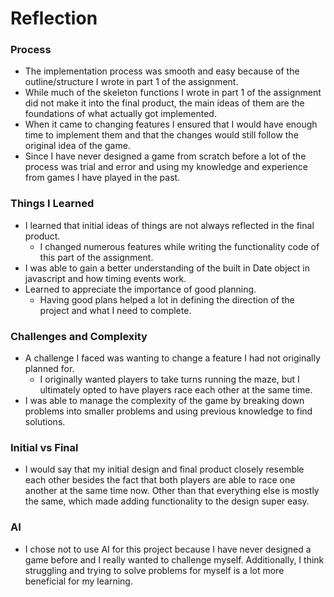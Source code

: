 # Reflection

### Process

- The implementation process was smooth and easy because of the outline/structure I wrote in part 1 of the assignment.
- While much of the skeleton functions I wrote in part 1 of the assignment did not make it into the final product, the main ideas of them are the foundations of what actually got implemented.
- When it came to changing features I ensured that I would have enough time to implement them and that the changes would still follow the original idea of the game.
- Since I have never designed a game from scratch before a lot of the process was trial and error and using my knowledge and experience from games I have played in the past.

### Things I Learned

- I learned that initial ideas of things are not always reflected in the final product.
  - I changed numerous features while writing the functionality code of this part of the assignment.
- I was able to gain a better understanding of the built in Date object in javascript and how timing events work.
- Learned to appreciate the importance of good planning.
  - Having good plans helped a lot in defining the direction of the project and what I need to complete.

### Challenges and Complexity

- A challenge I faced was wanting to change a feature I had not originally planned for.
  - I originally wanted players to take turns running the maze, but I ultimately opted to have players race each other at the same time.
- I was able to manage the complexity of the game by breaking down problems into smaller problems and using previous knowledge to find solutions.

### Initial vs Final

- I would say that my initial design and final product closely resemble each other besides the fact that both players are able to race one another at the same time now. Other than that everything else is mostly the same, which made adding functionality to the design super easy.

### AI

- I chose not to use AI for this project because I have never designed a game before and I really wanted to challenge myself. Additionally, I think struggling and trying to solve problems for myself is a lot more beneficial for my learning.
